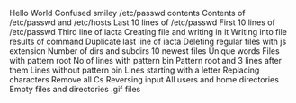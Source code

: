 Hello World
Confused smiley
/etc/passwd contents
Contents of /etc/passwd and /etc/hosts
Last 10 lines of /etc/passwd
First 10 lines of /etc/passwd
Third line of iacta
Creating file and writing in it
Writing into file results of command
Duplicate last line of iacta
Deleting regular files with js extension
Number of dirs and subdirs
10 newest files
Unique words
Files with pattern root
No of lines with pattern bin
Pattern root and 3 lines after them
Lines without pattern bin
Lines starting with a letter
Replacing characters
Remove all Cs
Reversing input
All users and home directories
Empty files and directories
.gif files
